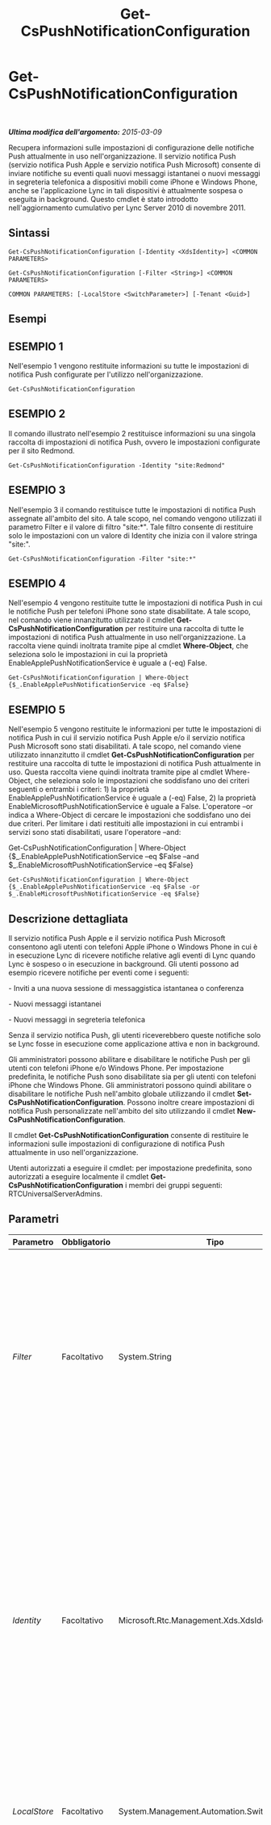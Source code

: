 ﻿---
title: Get-CsPushNotificationConfiguration
TOCTitle: Get-CsPushNotificationConfiguration
ms:assetid: ec2c17e5-ac4d-4d21-995a-642c5cf5c7bc
ms:mtpsurl: https://technet.microsoft.com/it-it/library/Hh690049(v=OCS.15)
ms:contentKeyID: 49302359
ms.date: 08/24/2015
mtps_version: v=OCS.15
ms.translationtype: HT
---

# Get-CsPushNotificationConfiguration

 

_**Ultima modifica dell'argomento:** 2015-03-09_

Recupera informazioni sulle impostazioni di configurazione delle notifiche Push attualmente in uso nell'organizzazione. Il servizio notifica Push (servizio notifica Push Apple e servizio notifica Push Microsoft) consente di inviare notifiche su eventi quali nuovi messaggi istantanei o nuovi messaggi in segreteria telefonica a dispositivi mobili come iPhone e Windows Phone, anche se l'applicazione Lync in tali dispositivi è attualmente sospesa o eseguita in background. Questo cmdlet è stato introdotto nell'aggiornamento cumulativo per Lync Server 2010 di novembre 2011.

## Sintassi

    Get-CsPushNotificationConfiguration [-Identity <XdsIdentity>] <COMMON PARAMETERS>

    Get-CsPushNotificationConfiguration [-Filter <String>] <COMMON PARAMETERS>

    COMMON PARAMETERS: [-LocalStore <SwitchParameter>] [-Tenant <Guid>]

## Esempi

## ESEMPIO 1

Nell'esempio 1 vengono restituite informazioni su tutte le impostazioni di notifica Push configurate per l'utilizzo nell'organizzazione.

    Get-CsPushNotificationConfiguration

## ESEMPIO 2

Il comando illustrato nell'esempio 2 restituisce informazioni su una singola raccolta di impostazioni di notifica Push, ovvero le impostazioni configurate per il sito Redmond.

    Get-CsPushNotificationConfiguration -Identity "site:Redmond"

## ESEMPIO 3

Nell'esempio 3 il comando restituisce tutte le impostazioni di notifica Push assegnate all'ambito del sito. A tale scopo, nel comando vengono utilizzati il parametro Filter e il valore di filtro "site:\*". Tale filtro consente di restituire solo le impostazioni con un valore di Identity che inizia con il valore stringa "site:".

    Get-CsPushNotificationConfiguration -Filter "site:*"

## ESEMPIO 4

Nell'esempio 4 vengono restituite tutte le impostazioni di notifica Push in cui le notifiche Push per telefoni iPhone sono state disabilitate. A tale scopo, nel comando viene innanzitutto utilizzato il cmdlet **Get-CsPushNotificationConfiguration** per restituire una raccolta di tutte le impostazioni di notifica Push attualmente in uso nell'organizzazione. La raccolta viene quindi inoltrata tramite pipe al cmdlet **Where-Object**, che seleziona solo le impostazioni in cui la proprietà EnableApplePushNotificationService è uguale a (-eq) False.

    Get-CsPushNotificationConfiguration | Where-Object {$_.EnableApplePushNotificationService -eq $False}

## ESEMPIO 5

Nell'esempio 5 vengono restituite le informazioni per tutte le impostazioni di notifica Push in cui il servizio notifica Push Apple e/o il servizio notifica Push Microsoft sono stati disabilitati. A tale scopo, nel comando viene utilizzato innanzitutto il cmdlet **Get-CsPushNotificationConfiguration** per restituire una raccolta di tutte le impostazioni di notifica Push attualmente in uso. Questa raccolta viene quindi inoltrata tramite pipe al cmdlet Where-Object, che seleziona solo le impostazioni che soddisfano uno dei criteri seguenti o entrambi i criteri: 1) la proprietà EnableApplePushNotificationService è uguale a (-eq) False, 2) la proprietà EnableMicrosoftPushNotificationService è uguale a False. L'operatore –or indica a Where-Object di cercare le impostazioni che soddisfano uno dei due criteri. Per limitare i dati restituiti alle impostazioni in cui entrambi i servizi sono stati disabilitati, usare l'operatore –and:

Get-CsPushNotificationConfiguration | Where-Object {$\_.EnableApplePushNotificationService –eq $False –and $\_.EnableMicrosoftPushNotificationService –eq $False}

    Get-CsPushNotificationConfiguration | Where-Object {$_.EnableApplePushNotificationService -eq $False -or $_.EnableMicrosoftPushNotificationService -eq $False}

## Descrizione dettagliata

Il servizio notifica Push Apple e il servizio notifica Push Microsoft consentono agli utenti con telefoni Apple iPhone o Windows Phone in cui è in esecuzione Lync di ricevere notifiche relative agli eventi di Lync quando Lync è sospeso o in esecuzione in background. Gli utenti possono ad esempio ricevere notifiche per eventi come i seguenti:

\- Inviti a una nuova sessione di messaggistica istantanea o conferenza

\- Nuovi messaggi istantanei

\- Nuovi messaggi in segreteria telefonica

Senza il servizio notifica Push, gli utenti riceverebbero queste notifiche solo se Lync fosse in esecuzione come applicazione attiva e non in background.

Gli amministratori possono abilitare e disabilitare le notifiche Push per gli utenti con telefoni iPhone e/o Windows Phone. Per impostazione predefinita, le notifiche Push sono disabilitate sia per gli utenti con telefoni iPhone che Windows Phone. Gli amministratori possono quindi abilitare o disabilitare le notifiche Push nell'ambito globale utilizzando il cmdlet **Set-CsPushNotificationConfiguration**. Possono inoltre creare impostazioni di notifica Push personalizzate nell'ambito del sito utilizzando il cmdlet **New-CsPushNotificationConfiguration**.

Il cmdlet **Get-CsPushNotificationConfiguration** consente di restituire le informazioni sulle impostazioni di configurazione di notifica Push attualmente in uso nell'organizzazione.

Utenti autorizzati a eseguire il cmdlet: per impostazione predefinita, sono autorizzati a eseguire localmente il cmdlet **Get-CsPushNotificationConfiguration** i membri dei gruppi seguenti: RTCUniversalServerAdmins.

## Parametri


<table>
<colgroup>
<col style="width: 25%" />
<col style="width: 25%" />
<col style="width: 25%" />
<col style="width: 25%" />
</colgroup>
<thead>
<tr class="header">
<th>Parametro</th>
<th>Obbligatorio</th>
<th>Tipo</th>
<th>Descrizione</th>
</tr>
</thead>
<tbody>
<tr class="odd">
<td><p><em>Filter</em></p></td>
<td><p>Facoltativo</p></td>
<td><p>System.String</p></td>
<td><p>Consente di utilizzare i caratteri jolly per restituire una o più raccolte di impostazioni di configurazione di notifica Push. Per restituire una raccolta di tutte le impostazioni configurate nell'ambito del sito, utilizzare la sintassi seguente:</p>
<p>-Filter site:*</p>
<p>Per restituire una raccolta di tutte le impostazioni con valore stringa &quot;Canada&quot; nella relativa proprietà Identity (l'unica proprietà alla quale è possibile applicare un filtro), utilizzare la sintassi seguente:</p>
<p>-Filter &quot;*Canada*&quot;</p></td>
</tr>
<tr class="even">
<td><p><em>Identity</em></p></td>
<td><p>Facoltativo</p></td>
<td><p>Microsoft.Rtc.Management.Xds.XdsIdentity</p></td>
<td><p>Indica l'identificatore univoco della raccolta di impostazioni di notifica Push da restituire. Per fare riferimento alle impostazioni globali, utilizzare la sintassi seguente:</p>
<p>-Identity global</p>
<p>Per fare riferimento a una raccolta configurata nell'ambito del sito, utilizzare una sintassi simile alla seguente:</p>
<p>-Identity site:Redmond</p>
<p>Si noti che non è possibile utilizzare caratteri jolly quando si specifica un parametro Identity. Se tuttavia è necessario utilizzare caratteri jolly, includere il parametro Filter.</p>
<p>Se questo parametro non è specificato, il cmdlet <strong>Get-CsPushNotificationConfiguration</strong> restituisce una raccolta di tutte le impostazioni di configurazione di notifica Push in uso nell'organizzazione.</p></td>
</tr>
<tr class="odd">
<td><p><em>LocalStore</em></p></td>
<td><p>Facoltativo</p></td>
<td><p>System.Management.Automation.SwitchParameter</p></td>
<td><p>Recupera i dati di configurazione delle notifiche Push dalla replica locale dell'archivio di gestione centrale anziché dall'archivio di gestione centrale stesso.</p></td>
</tr>
<tr class="even">
<td><p><em>Tenant</em></p></td>
<td><p>Facoltativo</p></td>
<td><p>System.Guid</p></td>
<td><p>Identificatore univoco globale (GUID) dell'account tenant Office 365 di cui è necessario modificare le impostazioni di configurazione di notifica Push. Ad esempio:</p>
<p>–Tenant &quot;38aad667-af54-4397-aaa7-e94c79ec2308&quot;</p>
<p>È possibile restituire l'ID di ogni tenant eseguendo questo comando:</p>
<p>Get-CsTenant | Select-Object DisplayName, TenantID</p>
<p>Se si usa una sessione remota di Windows PowerShell e si è connessi solo a Skype for Business online, non è necessario includere il parametro Tenant. L'ID del tenant verrà infatti compilato automaticamente in base alle informazioni di connessione. Il parametro Tenant è destinato principalmente all'uso in distribuzioni ibride.</p></td>
</tr>
</tbody>
</table>


## Tipi di input

Il cmdlet **Get-CsPushNotificationConfiguration** non accetta input da pipeline.

## Tipi restituiti

Il cmdlet **Get-CsPushNotificationConfiguration** restituisce istanze dell'oggetto Microsoft.Rtc.Management.WriteableConfig.Settings.PushNotificationConfiguration.PushNotificationConfiguration.

